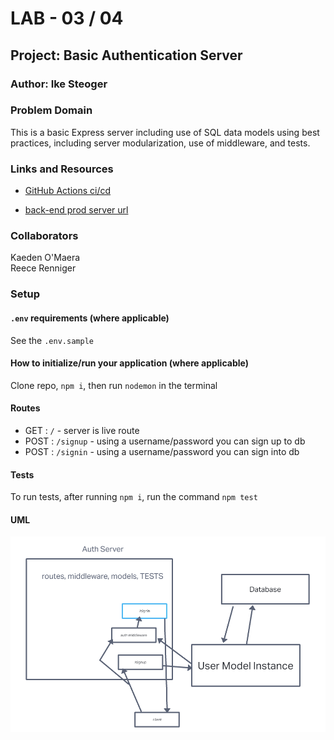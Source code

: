 # LAB - 03 / 04

## Project: Basic Authentication Server

### Author: Ike Steoger

### Problem Domain

This is a basic Express server including use of SQL data models using best practices, including server modularization, use of middleware, and tests.

### Links and Resources

- [GitHub Actions ci/cd](https://github.com/IkeSteoger/basic-auth/actions)
<!-- - [back-end dev server url]() -->
- [back-end prod server url](https://basic-auth-97pn.onrender.com)

### Collaborators

Kaeden O'Maera  
Reece Renniger  

### Setup

#### `.env` requirements (where applicable)

See the `.env.sample`

#### How to initialize/run your application (where applicable)

Clone repo, `npm i`, then run `nodemon` in the terminal

#### Routes

- GET : `/` - server is live route
- POST : `/signup` - using a username/password you can sign up to db  
- POST : `/signin` - using a username/password you can sign into db

#### Tests

To run tests, after running `npm i`, run the command `npm test`

#### UML

![UML image Lab03](./assets/uml.png)
